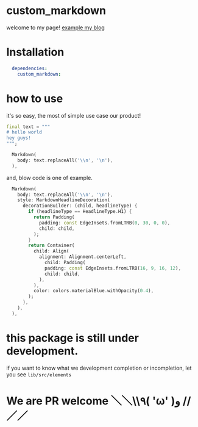 # custom_markdown

welcome to my page!
[example my blog](https://airy-56405.web.app/)

# Installation

```pubspec.yaml
  dependencies:
    custom_markdown:

```

# how to use

it's so easy, the most of simple use case our product!

```dart
final text = """
# hello world
hey guys!
""";

  Markdown(
    body: text.replaceAll('\\n', '\n'),
  ),
```

and, blow code is one of example.

```dart
  Markdown(
    body: text.replaceAll('\\n', '\n'),
    style: MarkdownHeadlineDecoration(
      decorationBuilder: (child, headlineType) {
        if (headlineType == HeadlineType.H1) {
          return Padding(
            padding: const EdgeInsets.fromLTRB(0, 30, 0, 0),
            child: child,
          );
        }
        return Container(
          child: Align(
            alignment: Alignment.centerLeft,
              child: Padding(
              padding: const EdgeInsets.fromLTRB(16, 9, 16, 12),
              child: child,
            ),
          ),
          color: colors.materialBlue.withOpacity(0.4),
        );
      },
    ),
  ),
```

# this package is still under development.

if you want to know what we development completion or incompletion,
let you see ```lib/src/elements```

# We are PR welcome ＼＼\\\\٩( 'ω' )و //／／